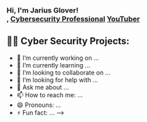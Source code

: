 <h3>Hi, I'm Jarius Glover! <br/><a href="https://github.com/joshmadakor1"></a>, <a 
href="https://www.linkedin.com/in/jarius-g-299730aa/">Cybersecurity Professional</a> <a
href="https://www.youtube.com/watch?v=9vJMMbkgN9Q&t=112s">YouTuber</a></h1>

<h2>👨‍💻 Cyber Security Projects:</h2>



[youtube]: https://www.youtube.com/watch?v=9vJMMbkgN9Q&t=112s
[linkedin]: https://www.linkedin.com/in/jarius-g-299730aa/


- 🔭 I’m currently working on ...
- 🌱 I’m currently learning ...
- 👯 I’m looking to collaborate on ...
- 🤔 I’m looking for help with ...
- 💬 Ask me about ...
- 📫 How to reach me: ...
- 😄 Pronouns: ...
- ⚡ Fun fact: ...
-->
